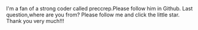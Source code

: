 I'm a fan of a strong coder called preccrep.Please follow him in Github.
Last question,where are you from?
Please follow me and click the little star.
Thank you very much!!!
